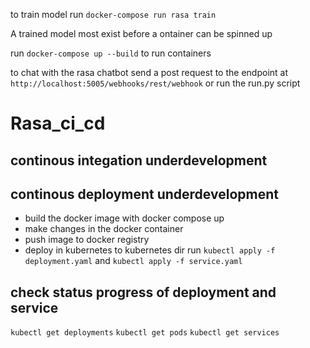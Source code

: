 to train model run `docker-compose run rasa train`

A trained model most exist before a ontainer can be spinned up

run `docker-compose up --build` to run containers

to chat with the rasa chatbot send a post request to the endpoint at `http://localhost:5005/webhooks/rest/webhook` or run the run.py script

# Rasa_ci_cd

## continous integation underdevelopment


## continous deployment underdevelopment
- build the docker image with docker compose up
- make changes in the docker container
- push image to docker registry 
- deploy in kubernetes to kubernetes dir run `kubectl apply -f deployment.yaml` and `kubectl apply -f service.yaml`

## check status progress of deployment and service
`kubectl get deployments`
`kubectl get pods`
`kubectl get services`
